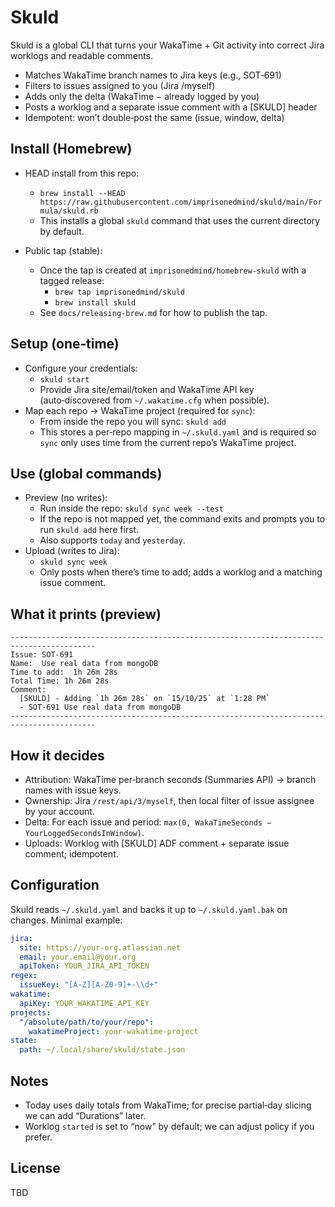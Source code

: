 # Skuld

Skuld is a global CLI that turns your WakaTime + Git activity into correct Jira worklogs and readable comments.

- Matches WakaTime branch names to Jira keys (e.g., SOT‑691)
- Filters to issues assigned to you (Jira /myself)
- Adds only the delta (WakaTime − already logged by you)
- Posts a worklog and a separate issue comment with a [SKULD] header
- Idempotent: won’t double‑post the same (issue, window, delta)

## Install (Homebrew)
- HEAD install from this repo:
  - `brew install --HEAD https://raw.githubusercontent.com/imprisonedmind/skuld/main/Formula/skuld.rb`
  - This installs a global `skuld` command that uses the current directory by default.

- Public tap (stable):
  - Once the tap is created at `imprisonedmind/homebrew-skuld` with a tagged release:
    - `brew tap imprisonedmind/skuld`
    - `brew install skuld`
  - See `docs/releasing-brew.md` for how to publish the tap.

## Setup (one‑time)
- Configure your credentials:
  - `skuld start`
  - Provide Jira site/email/token and WakaTime API key (auto‑discovered from `~/.wakatime.cfg` when possible).
- Map each repo → WakaTime project (required for `sync`):
  - From inside the repo you will sync: `skuld add`
  - This stores a per‑repo mapping in `~/.skuld.yaml` and is required so `sync` only uses time from the current repo’s WakaTime project.

## Use (global commands)
- Preview (no writes):
  - Run inside the repo: `skuld sync week --test`
  - If the repo is not mapped yet, the command exits and prompts you to run `skuld add` here first.
  - Also supports `today` and `yesterday`.
- Upload (writes to Jira):
  - `skuld sync week`
  - Only posts when there’s time to add; adds a worklog and a matching issue comment.

## What it prints (preview)
```
-----------------------------------------------------------------------------------------
Issue: SOT-691
Name:  Use real data from mongoDB
Time to add:  1h 26m 28s
Total Time: 1h 26m 28s
Comment:
  [SKULD] - Adding `1h 26m 28s` on `15/10/25` at `1:28 PM`  
  - SOT-691 Use real data from mongoDB
-----------------------------------------------------------------------------------------
```

## How it decides
- Attribution: WakaTime per‑branch seconds (Summaries API) → branch names with issue keys.
- Ownership: Jira `/rest/api/3/myself`, then local filter of issue assignee by your account.
- Delta: For each issue and period: `max(0, WakaTimeSeconds − YourLoggedSecondsInWindow)`.
- Uploads: Worklog with [SKULD] ADF comment + separate issue comment; idempotent.

## Configuration
Skuld reads `~/.skuld.yaml` and backs it up to `~/.skuld.yaml.bak` on changes. Minimal example:
```yaml
jira:
  site: https://your-org.atlassian.net
  email: your.email@your.org
  apiToken: YOUR_JIRA_API_TOKEN
regex:
  issueKey: "[A-Z][A-Z0-9]+-\\d+"
wakatime:
  apiKey: YOUR_WAKATIME_API_KEY
projects:
  "/absolute/path/to/your/repo":
    wakatimeProject: your-wakatime-project
state:
  path: ~/.local/share/skuld/state.json
```

## Notes
- Today uses daily totals from WakaTime; for precise partial‑day slicing we can add “Durations” later.
- Worklog `started` is set to “now” by default; we can adjust policy if you prefer.

## License
TBD
